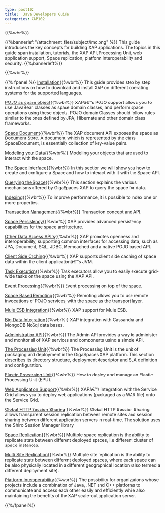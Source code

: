 ```yaml
---
type: post102
title:  Java Developers Guide
categories: XAP102
---
```


{{%wbr%}}

{{%bannerleft "/attachment_files/subject/imc.png" %}}
This guide introduces the key concepts for building XAP applications. The topics in this guide span installation, tutorials, the XAP API, Processing Unit, web application support, Space replication, platform interoperability and security.
{{%/bannerleft%}}


{{%wbr%}}

{{% fpanel %}}
[Installation](./installation.html){{%wbr%}}
This guide provides step by step instructions on how to download and install XAP on different operating systems for the supported languages.

[POJO as space object](./pojo-overview.html){{%wbr%}}
XAPâ€™s POJO support allows you to use JavaBean classes as space domain classes, and perform space operations using these objects. POJO domain Classes should follow rules similar to the ones defined by JPA, Hibernate and other domain class frameworks.


[Space Document](./document-overview.html){{%wbr%}}
The XAP document API exposes the space as Document Store. A document, which is represented by the class SpaceDocument, is essentially collection of key-value pairs.

[Modeling your Data](./modeling-your-data.html){{%wbr%}}
Modeling your objects that are used to interact with the space.

[The Space Interface](./the-gigaspace-interface-overview.html){{%wbr%}}
In this section we will show you how to create and configure a Space and how to interact with it with the Space API.

[Querying the Space](./querying-the-space.html){{%wbr%}}
This section explains the various mechanisms offered by GigaSpaces XAP to query the space for data.

[Indexing](./indexing-overview.html){{%wbr%}}
To improve performance, it is possible to index one or more properties.

[Transaction Management](./transaction-overview.html){{%wbr%}}
Transaction concept and API.

[Space Persistency](./space-persistency-overview.html){{%wbr%}}
XAP provides advanced persistency capabilities for the space architecture.

[Other Data Access API's](./other-data-access-apis.html){{%wbr%}}
XAP promotes openness and interoperability, supporting common interfaces for accessing data, such as JPA, Document, SQL, JDBC, Memcached and a native POJO based API.

[Client Side Caching](./client-side-caching.html){{%wbr%}}
XAP supports client side caching of space data within the client applicationâ€™s JVM.

[Task Execution](./task-execution-overview.html){{%wbr%}}
Task executors allow you to easily execute grid-wide tasks on the space using the XAP API.

[Event Processing](./event-processing.html){{%wbr%}}
Event processing on top of the space.

[Space Based Remoting](./space-based-remoting-overview.html){{%wbr%}}
Remoting allows you to use remote invocations of POJO services, with the space as the transport layer.


[Mule ESB Integration](./mule-esb.html){{%wbr%}}
XAP  support for Mule ESB.

[Big Data Integration](./big-data.html){{%wbr%}}
XAP integration with Cassandra and MongoDB NoSql data bases.

[Administration API](./administration-and-monitoring-overview.html){{%wbr%}}
The Admin API provides a way to administer and monitor all of XAP services and components using a simple API.

[The Processing Unit](./the-processing-unit-overview.html){{%wbr%}}
The Processing Unit is the unit of packaging and deployment in the GigaSpaces XAP platform. This section describes its directory structure, deployment descriptor and SLA definition and configuration.

[Elastic Processing Unit](./elastic-processing-unit-overview.html){{%wbr%}}
How to deploy and manage an Elastic Processing Unit (EPU).

[Web Application Support](./web-application-overview.html){{%wbr%}}
XAPâ€™s integration with the Service Grid allows you to deploy web applications (packaged as a WAR file) onto the Service Grid.

[Global HTTP Session Sharing](./global-http-session-sharing-overview.html){{%wbr%}}
Global HTTP Session Sharing allows transparent session replication between remote sites and session sharing between different application servers in real-time. The solution uses the Shiro Session Manager library


[Space Replication](./multi-space-replication-overview.html){{%wbr%}}
Multiple space replication is the ability to replicate state between different deployed spaces, i.e different cluster of space instances.

[Multi Site Replication](./multi-site-replication-overview.html){{%wbr%}}
Multiple site replication is the ability to replicate state between different deployed spaces, where each space can be also physically located in a different geographical location (also termed a different deployment site).

[Platform Interoperability](./interoperability-overview.html){{%wbr%}}
The possibility for organizations whose projects include a combination of Java, .NET and C++ platforms to communicate and access each other easily and efficiently while also maintaining the benefits of the XAP scale-out application server.

{{%/fpanel%}}


